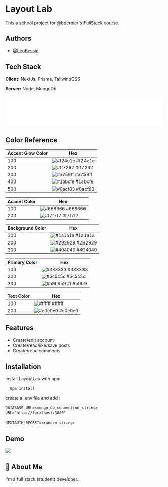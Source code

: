 
# Layout Lab

This a school project for [@bdernier](https://github.com/bdernier)'s FullStack course.

## Authors

- [@LeoBessin](https://www.github.com/LeoBessin)


## Tech Stack

**Client:** NextJs, Prisma, TailwindCSS

**Server:** Node, MongoDb


![Logo](https://raw.githubusercontent.com/LeoBessin/LayoutLab/main/public/images/big-logo.png)

## Color Reference

| Accent Glow Color             | Hex                                                                |
| ----------------- | ------------------------------------------------------------------ |
| 100 | ![#f24e1e](https://via.placeholder.com/10/f24e1e?text=+) #f24e1e |
| 200 | ![#ff7262](https://via.placeholder.com/10/ff7262?text=+) #ff7262 |
| 300 | ![#a259ff](https://via.placeholder.com/10/a259ff?text=+) #a259ff |
| 400 | ![#1abcfe](https://via.placeholder.com/10/1abcfe?text=+) #1abcfe |
| 500 | ![#0acf83](https://via.placeholder.com/10/0acf83?text=+) #0acf83 |

| Accent Color             | Hex                                                                |
| ----------------- | ------------------------------------------------------------------ |
| 100 | ![#666666](https://via.placeholder.com/10/666666?text=+) #666666 |
| 200 | ![#f7f7f7](https://via.placeholder.com/10/f7f7f7?text=+) #f7f7f7 |

| Background Color             | Hex                                                                |
| ----------------- | ------------------------------------------------------------------ |
| 100 | ![#1a1a1a](https://via.placeholder.com/10/1a1a1a?text=+) #1a1a1a |
| 200 | ![#292929](https://via.placeholder.com/10/292929?text=+) #292929 |
| 300 | ![#404040](https://via.placeholder.com/10/404040?text=+) #404040 |

| Primary Color             | Hex                                                                |
| ----------------- | ------------------------------------------------------------------ |
| 100 | ![#333333](https://via.placeholder.com/10/333333?text=+) #333333 |
| 200 | ![#5c5c5c](https://via.placeholder.com/10/5c5c5c?text=+) #5c5c5c |
| 300 | ![#b9b9b9](https://via.placeholder.com/10/b9b9b9?text=+) #b9b9b9 |

| Text Color             | Hex                                                                |
| ----------------- | ------------------------------------------------------------------ |
| 100 | ![#ffffff](https://via.placeholder.com/10/ffffff?text=+) #ffffff |
| 200 | ![#e0e0e0](https://via.placeholder.com/10/e0e0e0?text=+) #e0e0e0 |


## Features

- Create/edit account
- Create/read/like/save posts
- Create/read comments


## Installation

Install LayoutLab with npm

```bash
  npm install
```

create a .env file and add :

```env
DATABASE_URL=<mongo_db_connection_string>
URL="http://localhost:3000"

NEXTAUTH_SECRET=<random_string>
```

## Demo

![](https://github.com/LeoBessin/LayoutLab/blob/main/public/images/demo/demo-1.gif)


## 🚀 About Me
I'm a full stack (student) developer...


